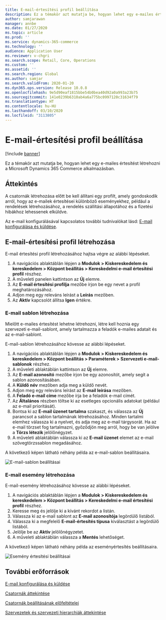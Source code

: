 ```yaml
---
title: E-mail-értesítési profil beállítása
description: Ez a témakör azt mutatja be, hogyan lehet egy e-mailes értesítést létrehozni a Microsoft Dynamics 365 Commerce alkalmazásban.
author: samjarawan
manager: annbe
ms.date: 01/27/2020
ms.topic: article
ms.prod: ''
ms.service: dynamics-365-commerce
ms.technology: ''
audience: Application User
ms.reviewer: v-chgri
ms.search.scope: Retail, Core, Operations
ms.custom: ''
ms.assetid: ''
ms.search.region: Global
ms.author: samjar
ms.search.validFrom: 2020-01-20
ms.dyn365.ops.version: Release 10.0.8
ms.openlocfilehash: 9e5d90eaf1815bbe54b0bea40d92a0a993a23b75
ms.sourcegitcommit: 141e0239b6310ab4a6a775bc0997120c31634f79
ms.translationtype: HT
ms.contentlocale: hu-HU
ms.lasthandoff: 03/10/2020
ms.locfileid: "3113805"
---
```

# <a name="set-up-an-email-notification-profile"></a>E-mail-értesítési profil beállítása


[!include [banner](includes/banner.md)]

Ez a témakör azt mutatja be, hogyan lehet egy e-mailes értesítést létrehozni a Microsoft Dynamics 365 Commerce alkalmazásban.

## <a name="overview"></a>Áttekintés

A csatornák létrehozása előtt be kell állítani egy profilt, amely gondoskodik arról, hogy az e-mailek értesítései különböző eseményekhez, például a rendelések létrehozásához, a rendelés szállítási állapotához és a fizetési hibákhoz lehessenek elküldve.

Az e-mail konfigurálásával kapcsolatos további tudnivalókat lásd: [E-mail konfigurálása és küldése](../fin-ops-core/fin-ops/organization-administration/configure-email.md?toc=/dynamics365/commerce/toc.json).

## <a name="create-an-email-notification-profile"></a>E-mail-értesítési profil létrehozása

E-mail értesítési profil létrehozásához hajtsa végre az alábbi lépéseket.

1. A navigációs ablaktáblán lépjen a **Modulok \> Kiskereskedelem és kereskedelem \> Központ beállítás \> Kereskedelmi e-mail értesítési profil** részhez.
1. A műveleti panelen kattintson az **Új** elemre.
1. Az **E-mail értesítési profilja** mezőbe írjon be egy nevet a profil meghatározásához.
1. Adjon meg egy releváns leírást a **Leírás** mezőben.
1. Az **Aktív** kapcsolót állítsa **Igen** értékre.

### <a name="create-an-email-template"></a>E-mail sablon létrehozása

Mielőtt e-mailes értesítést lehetne létrehozni, létre kell hoznia egy szervezeti e-mail-sablont, amely tartalmazza a feladók e-mailes adatait és az e-mail-sablont.

E-mail-sablon létrehozásához kövesse az alábbi lépéseket.

1. A navigációs ablaktáblán lépjen a **Modulok \> Kiskereskedelem és kereskedelem \> Központ beállítás \> Paraméterek \> Szervezeti e-mail-sablonok** részhez.
1. A műveleti ablaktáblán kattintson az **Új** elemre.
1. Az **E-mail azonosító** mezőbe írjon be egy azonosítót, amely segít a sablon azonosításában.
1. A **Küldő név** mezőben adja meg a küldő nevét.
1. Adjon meg egy releváns leírást az **E-mail leírása** mezőben.
1. A **Feladó e-mail címe** mezőbe írja be a feladók e-mail címét.
1. Az **Általános** részben töltse ki az esetleges opcionális adatokat (például az e-mail prioritását).
1. Bontsa ki az **E-mail üzenet tartalma** szakaszt, és válassza az **Új** parancsot a sablon tartalmának létrehozásához. Minden tartalmi elemhez válassza ki a nyelvet, és adja meg az e-mail tárgysorát. Ha az e-mail törzset fog tartalmazni, győződjön meg arról, hogy be van jelölve a **Törzs létezik** jelölőnégyzet.
1. A műveleti ablaktáblán válassza ki az **E-mail üzenet** elemet az e-mail szövegtörzssablon megadásához.

A következő képen látható néhány példa az e-mail-sablon beállításaira.

![E-mail-sablon beállításai](media/email-template.png)

### <a name="create-an-email-event"></a>E-mail esemény létrehozása

E-mail-esemény létrehozásához kövesse az alábbi lépéseket.

1. A navigációs ablaktáblán lépjen a **Modulok \> Kiskereskedelem és kereskedelem \> Központ beállítás \> Kereskedelmi e-mail értesítési profil** részhez.
1. Keresse meg és jelölje ki a kívánt rekordot a listán. 
1. Válassza ki az e-mail sablont az **E-mail azonosítója** legördülő listából.
1. Válassza ki a megfelelő **E-mail-értesítés típusa** kiválasztást a legördülő listából.
1. Jelölje be az **Aktív** jelölőnégyzetet.
1. A műveleti ablaktáblán válassza a **Mentés** lehetőséget.

A következő képen látható néhány példa az eseményértesítés beállításaira.

![Esemény értesítési beállításai](media/email-notification-profile.png)

## <a name="additional-resources"></a>További erőforrások

[E-mail konfigurálása és küldése](../fin-ops-core/fin-ops/organization-administration/configure-email.md?toc=/dynamics365/commerce/toc.json)

[Csatornák áttekintése](channels-overview.md)

[Csatornák beállításának előfeltételei](channels-prerequisites.md)

[Szervezetek és szervezeti hierarchiák áttekintése](../fin-ops-core/fin-ops/organization-administration/organizations-organizational-hierarchies.md?toc=/dynamics365/commerce/toc.json)
